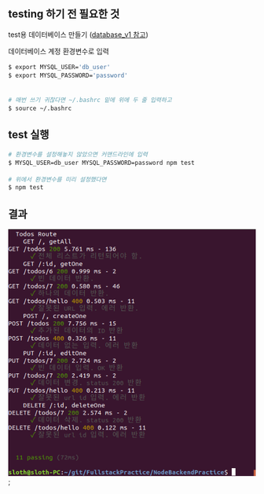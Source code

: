 ## testing 하기 전 필요한 것
test용 데이터베이스 만들기 ([database_v1 참고](https://github.com/jongho123/NodeBackendPractice/blob/master/doc/database_v1.md#%ED%85%8C%EC%8A%A4%ED%8A%B8%EC%9A%A9-%EB%8D%B0%EC%9D%B4%ED%84%B0%EB%B2%A0%EC%9D%B4%EC%8A%A4-%EC%83%9D%EC%84%B1-%EB%B0%8F-%EA%B6%8C%ED%95%9C-%EB%B6%80%EC%97%AC))

데이터베이스 계정 환경변수로 입력
```sh
$ export MYSQL_USER='db_user'
$ export MYSQL_PASSWORD='password'


# 매번 쓰기 귀찮다면 ~/.bashrc 밑에 위에 두 줄 입력하고
$ source ~/.bashrc
```

## test 실행
```sh
# 환경변수를 설정해놓지 않았으면 커맨드라인에 입력
$ MYSQL_USER=db_user MYSQL_PASSWORD=password npm test

# 위에서 환경변수를 미리 설정했다면
$ npm test
```

## 결과
![testing_result](./images/Test_Result.png);


